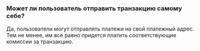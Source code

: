 ### Может ли пользователь отправить транзакцию самому себе?

Да, пользователи могут отправлять платежи на свой платежный адрес. Тем не менее, им все равно придется платить соответствующие комиссии за транзакцию.